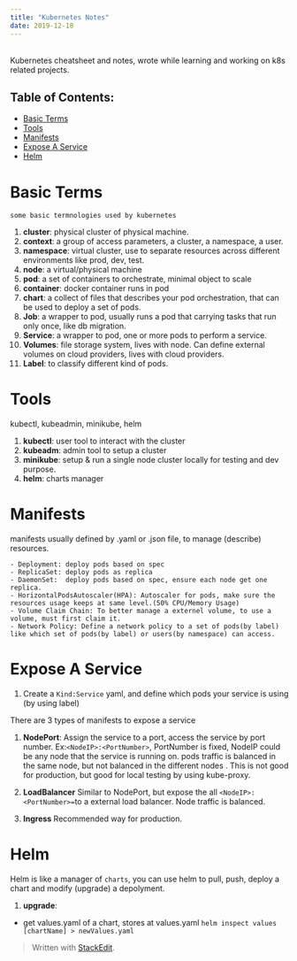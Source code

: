 ```yaml
---
title: "Kubernetes Notes"
date: 2019-12-18
---
```

<br>
Kubernetes cheatsheet and notes, wrote while learning and working on k8s related projects. <br>

## Table of Contents:
* [Basic Terms](#Basic-Terms)
*  [Tools](#Tools)
* [Manifests](#Manifests)
* [Expose A Service](#Expose-A-Service)
* [Helm](#Helm)

# Basic Terms
	some basic termnologies used by kubernetes
1. **cluster**: physical cluster of physical machine.
2. **context**: a group of access parameters,  a cluster, a namespace, a user.
3. **namespace**: virtual cluster, use to separate resources across different environments like prod, dev, test.
4. **node**: a virtual/physical machine
5. **pod**: a set of containers to orchestrate, minimal object to scale
6. **container**: docker container runs in pod
7. **chart**: a collect of files that describes your pod orchestration, that can be used to deploy a set of pods.
8. **Job**: a wrapper to pod, usually runs a pod that carrying tasks that run only once, like db migration.
9. **Service**: a wrapper to pod, one or more pods to perform a service.
10. **Volumes**: file storage system, lives with node. Can define external volumes on cloud providers, lives with cloud providers.
11. **Label**: to classify different kind of pods. 
 
# Tools
kubectl, kubeadmin, minikube, helm
1. **kubectl**: user tool to interact with the cluster
2. **kubeadm**: admin tool to setup a cluster
3. **minikube**: setup & run a single node cluster locally for testing and dev purpose.
5. **helm**:  charts manager

# Manifests

manifests usually defined by .yaml or .json file, to manage (describe) resources.

	- Deployment: deploy pods based on spec
	- ReplicaSet: deploy pods as replica 
	- DaemonSet:  deploy pods based on spec, ensure each node get one replica.
	- HorizontalPodsAutoscaler(HPA): Autoscaler for pods, make sure the resources usage keeps at same level.(50% CPU/Memory Usage)
	- Volume Claim Chain: To better manage a externel volume, to use a volume, must first claim it.
	- Network Policy: Define a network policy to a set of pods(by label) like which set of pods(by label) or users(by namespace) can access.


# Expose A Service


1. Create a `Kind:Service` yaml, and define which pods your service is using (by using label)

There are 3 types of manifests to expose a service

1. **NodePort**:  Assign the service to a port, access the service by port number. Ex:`<NodeIP>:<PortNumber>`, PortNumber is fixed, NodeIP could be any node that the service is running on. pods traffic is balanced in the same node, but not balanced in the different nodes . This is not good for production, but good for local testing by using kube-proxy.

2. **LoadBalancer** Similar to NodePort, but expose the all `<NodeIP>:<PortNumber>=`to a external load balancer. Node traffic is balanced.

3. **Ingress** Recommended way for production. 

# Helm
Helm is like a manager of `charts`, you can use helm to pull, push, deploy a chart and modify (upgrade) a depolyment.

1. **upgrade**: 
- get  values.yaml of a chart, stores at values.yaml
`helm inspect values [chartName] > newValues.yaml` 

> Written with [StackEdit](https://stackedit.io/).
<!--stackedit_data:
eyJoaXN0b3J5IjpbMjk0OTMzMDA5LC0yMDU3Mzk0MTEwLDE3MT
IwMTQyNTksLTE4OTcxMjAzNzAsMTI1NTY2MjAzNyw0NjkyMzQ1
MDYsLTcwNTE1Njc0MSwtNDExODU1NzA0LDk4NDM0MjM1MywyMD
I0OTM5MTY1LDE4MTIxMzgwNzgsMTczNTQyNTk4OSwtMTMzMzYx
MzQ4LC04ODQzMzI2NDEsMTI3MDE0MTYzMSwzODg3NzYyODAsNj
QyODc5NDZdfQ==
-->